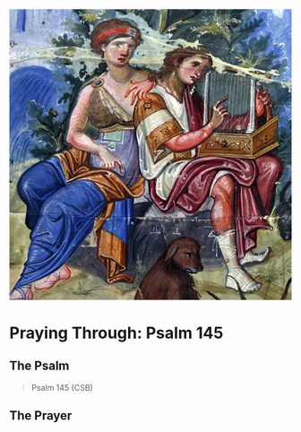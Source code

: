 <img class="intro-right" src="art-paris-psalter.jpg">

<style>
  li {list-style-type: none;}
  p + ul {
    margin-top: -18px;
}
</style>

# Praying Through: Psalm 145

## The Psalm

>Psalm 145 (CSB)  

## The Prayer

<div style="font-variant: small-caps;">

</div>
